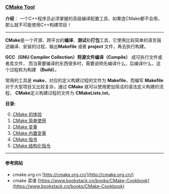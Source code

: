### [CMake Tool](https://cmake.org/)
**介绍**： 一个C++程序员必须掌握的高级编译配置工具、如果连CMake都不会用，那么就不可能使用C++构建项目！

-----
**CMake**是一个开源、跨平台的**编译**、**测试**和**打包**工具，它使用比较简单的语言描述编译、安装的过程，输出**Makefile** 或者 **project** 文件，再去执行构建。

**GCC（GNU Compiler Collection）**将源文件**编译（Compile）** 成可执行文件或者库文件， 而当需要编译的东西很多时，需要说明先编译什么，后编译什么，这个过程称为构建 **（Build）**。

常用的工具是 **make**，对应的定义构建过程的文件为 **Makefile**，而编写 **Makefile** 对于大型项目又比较复杂，通过 **CMake** 就可以使用更加简洁的语法定义构建的流程，
**CMake**定义构建过程的文件为 **CMakeLists.txt**。

**目录:**

0. [CMake 初体验](./contents/CMakeStarting.md)
1. [CMake 简单使用](./contents/CMakeUsingSImple.md)
2. [CMake 变量](./contents/CMakeVariables.md)
3. [CMake 内置变量](./contents/CMakeInternalVariable.md)
4. [CMake 指令](./contents/CMakeInstructions.md)
5. [CMake 结构化指令](./contents/CMakeStructuredInstruction.md)













----

#### 参考网站

- cmake.org.cn [http://cmake.org.cn/](http://cmake.org.cn/)
- cmake 菜谱 [https://www.bookstack.cn/books/CMake-Cookbook](https://www.bookstack.cn/books/CMake-Cookbook)
